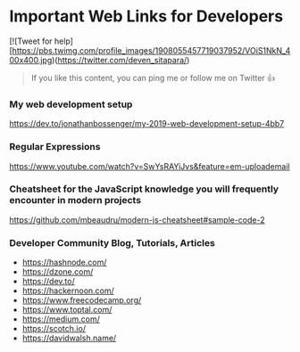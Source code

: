 # Important Web Links for Developers

[![Tweet for help][https://pbs.twimg.com/profile_images/1908055457719037952/VOiS1NkN_400x400.jpg)(https://twitter.com/deven_sitapara/)

> If you like this content, you can ping me or follow me on Twitter :+1:



### My web development setup
https://dev.to/jonathanbossenger/my-2019-web-development-setup-4bb7

### Regular Expressions
https://www.youtube.com/watch?v=SwYsRAYiJvs&feature=em-uploademail


### Cheatsheet for the JavaScript knowledge you will frequently encounter in modern projects
https://github.com/mbeaudru/modern-js-cheatsheet#sample-code-2


### Developer Community Blog, Tutorials, Articles 
- https://hashnode.com/
- https://dzone.com/
- https://dev.to/
- https://hackernoon.com/
- https://www.freecodecamp.org/
- https://www.toptal.com/
- https://medium.com/
- https://scotch.io/
- https://davidwalsh.name/


